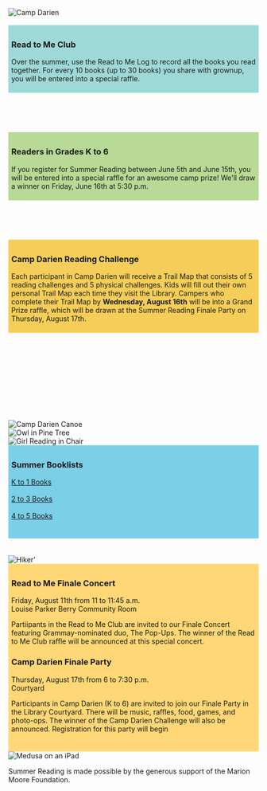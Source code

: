 <div class="col-md-12">
<img class="img-responsive center-block" src="/uploads/departments/youth/summer_reading/2017_cl_summer_reading_header.jpg" alt="Camp Darien" />
<br />
<br />

</div>

<div class="row">
<div class="col-md-10">
<div class="row">
<div class="col-md-5">
<div style="background-color:#9fd9d7; padding:6px;">

### Read to Me Club

Over the summer, use the Read to Me Log to record all the books you read together. For every 10 books (up to 30 books) you share with grownup, you will be entered into a special raffle. 

</div>
<br />
<p>
<a href="#" class="btn-u btn-primary" style="text-decoration:none; color:#fff;">Read to Me Club Sign Ups</a>
</p>
<br />
</div>
<div class="col-md-5">
<div style="background-color:#b9da96; padding:6px;">

### Readers in Grades K to 6

If you register for Summer Reading between June 5th and June 15th, you will be entered into a special raffle for an awesome camp prize! We'll draw a winner on Friday, June 16th at 5:30 p.m.
</div>
<br />
<p>
<a href="#" class="btn-u btn-primary" style="text-decoration:none; color:#fff;">K to 6 Sign Ups</a>
</p>
<br />
</div>
</div>
<div class="row">
<div class="col-md-10">
<div style="background-color:#f5ce59; padding:6px;">

### Camp Darien Reading Challenge

Each participant in Camp Darien will receive a Trail Map that consists of 5 reading challenges and 5 physical challenges. Kids will fill out their own personal Trail Map each time they visit the Library. Campers who complete their Trail Map by **Wednesday, August 16th** will be into a Grand Prize raffle, which will be drawn at the Summer Reading Finale Party on Thursday, August 17th.
</div>
<br />

<div class="row">
<div class="col-md-3">
<br />
<p>
<a href="https://dar.to/2pGi8Qo" class="btn-u btn-primary" style="text-decoration:none; color:#fff;">Trail Map</a>
</p>
<br />
</div>
<div class="col-md-3">
<br />
<p>
<a href="https://dar.to/2pG4oF5" class="btn-u btn-primary" style="text-decoration:none; color:#fff;">Brochure</a>
</p>
<br />
</div>
<div class="col-md-6">
<img class="img-responsive center-block" src="/uploads/departments/youth/summer_reading/canoe.jpg" alt="Camp Darien Canoe" title="Let's Go!" />
</div>
</div>

</div>
</div>
</div>
<div class="col-md-2">
<img class="img-responsive center-block" src="/uploads/departments/youth/summer_reading/pine_tree_owl.jpg" alt="Owl in Pine Tree" title="Whoo? Whoo?" />
</div>
</div>


<img class="center-block" src="/uploads/departments/youth/summer_reading/girl_reading_in_chair.jpg" alt="Girl Reading in Chair" title="Books will blow your mind!" />


<div style="background-color:#7bcfe7; padding:6px;"> 

### Summer Booklists

[K to 1 Books](/uploads/departments/youth/summer_reading/2016_SR_list_K-1.pdf "K to 1 Recommended Summer Reads")<br /><br />
[2 to 3 Books](/uploads/departments/youth/summer_reading/2016_SR_list_2-3.pdf "2 to 3 Recommended Summer Reads")<br /><br />
[4 to 5 Books](/uploads/departments/youth/summer_reading/2016_SR_list_4-5.pdf "4 to 5 Recommended Summer Reads")
<br />
<br />
</div> 

<br />
<br />

<img class="img-responsive center-block" src="/uploads/departments/youth/summer_reading/boy_with_backpack.jpg" alt="Hiker' " title="I'll be a backpack while you run!" />

<div style="background-color:#ffd776; padding:6px;">

### Read to Me Finale Concert
Friday, August 11th from 11 to 11:45 a.m.<br />
Louise Parker Berry Community Room

Partiipants in the Read to Me Club are invited to our Finale Concert featuring Grammay-nominated duo, The Pop-Ups. The winner of the Read to Me Club raffle will be announced at this special concert. 

### Camp Darien Finale Party
Thursday, August 17th from 6 to 7:30 p.m.<br />
Courtyard

Participants in Camp Darien (K to 6) are invited to join our Finale Party in the Library Courtyard. There will be music, raffles, food, games, and photo-ops. The winner of the Camp Darien Challenge will also be announced. Registration for this party will begin 
<br />
<br />
</div>

<img class="center-block" src="/uploads/departments/youth/summer_reading/darien_olympics_medusa_ipad.jpg" alt="Medusa on an iPad" title="Winner of Best Hair 3,000 years running" />


Summer Reading is made possible by the generous support of the Marion Moore Foundation.